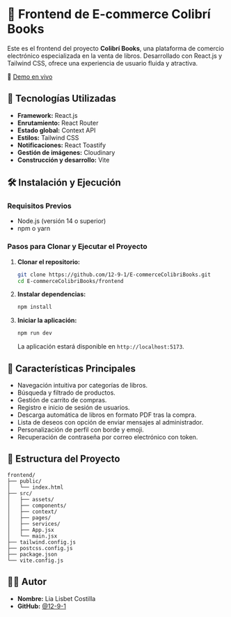 # 📘 Frontend de E-commerce Colibrí Books

Este es el frontend del proyecto **Colibrí Books**, una plataforma de comercio electrónico especializada en la venta de libros. Desarrollado con React.js y Tailwind CSS, ofrece una experiencia de usuario fluida y atractiva.

🔗 [Demo en vivo](https://e-commerce-colibri-books.vercel.app)

## 🚀 Tecnologías Utilizadas

* **Framework:** React.js
* **Enrutamiento:** React Router
* **Estado global:** Context API
* **Estilos:** Tailwind CSS
* **Notificaciones:** React Toastify
* **Gestión de imágenes:** Cloudinary
* **Construcción y desarrollo:** Vite

## 🛠️ Instalación y Ejecución

### Requisitos Previos

* Node.js (versión 14 o superior)
* npm o yarn

### Pasos para Clonar y Ejecutar el Proyecto

1. **Clonar el repositorio:**

   ```bash
   git clone https://github.com/12-9-1/E-commerceColibriBooks.git
   cd E-commerceColibriBooks/frontend
   ```

2. **Instalar dependencias:**

   ```bash
   npm install
   ```

3. **Iniciar la aplicación:**

   ```bash
   npm run dev
   ```

   La aplicación estará disponible en `http://localhost:5173`.

## 🎨 Características Principales

* Navegación intuitiva por categorías de libros.
* Búsqueda y filtrado de productos.
* Gestión de carrito de compras.
* Registro e inicio de sesión de usuarios.
* Descarga automática de libros en formato PDF tras la compra.
* Lista de deseos con opción de enviar mensajes al administrador.
* Personalización de perfil con borde y emoji.
* Recuperación de contraseña por correo electrónico con token.

## 📂 Estructura del Proyecto

```
frontend/
├── public/
│   └── index.html
├── src/
│   ├── assets/
│   ├── components/
│   ├── context/
│   ├── pages/
│   ├── services/
│   ├── App.jsx
│   └── main.jsx
├── tailwind.config.js
├── postcss.config.js
├── package.json
└── vite.config.js
```

## 👩‍💻 Autor

* **Nombre:** Lia Lisbet Costilla
* **GitHub:** [@12-9-1](https://github.com/12-9-1)


